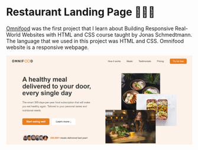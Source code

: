# Restaurant Landing Page 🥪🌮🌯 
[Omnifood](https://shakiba-vakili.github.io/sample-Food-startup-page/) was the first project that I learn about Building Responsive Real-World Websites with HTML and CSS course taught by Jonas Schmedtmann.  
The language that we used in this project was HTML and CSS. Omnifood website is a responsive webpage.

<img src="demo.png" alt="Omnifood demo" title="Omnifood" />

